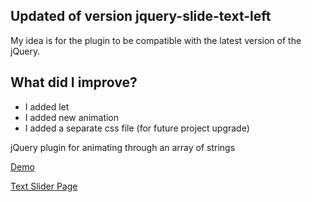 ## Updated of version jquery-slide-text-left

My idea is for the plugin to be compatible with the latest version of the jQuery.

## What did I improve?

- I added let 
- I added new animation
- I added a separate css file (for future project upgrade)

jQuery plugin for animating through an array of strings

[Demo](http://mikecostello.github.io/jquery-slide-text-left/)

[Text Slider Page](https://plugins.jquery.com/slide-text-left)
